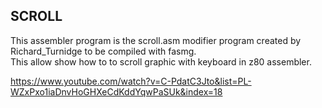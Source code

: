 ## SCROLL

This assembler program is the scroll.asm modifier program created by Richard_Turnidge to be compiled with fasmg.  
This allow show how to to scroll graphic with keyboard in z80 assembler.  

https://www.youtube.com/watch?v=C-PdatC3Jto&list=PL-WZxPxo1iaDnvHoGHXeCdKddYqwPaSUk&index=18
